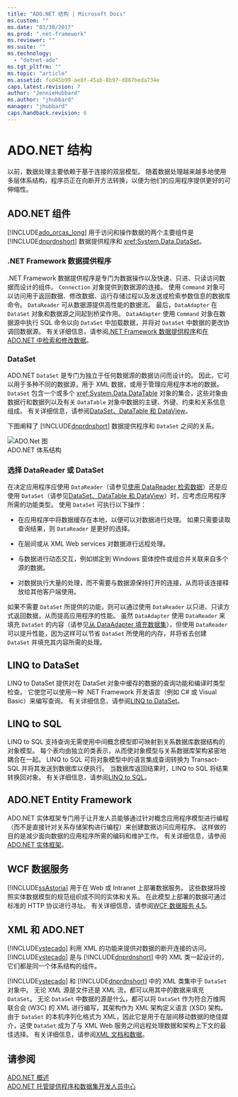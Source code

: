 ```yaml
---
title: "ADO.NET 结构 | Microsoft Docs"
ms.custom: ""
ms.date: "03/30/2017"
ms.prod: ".net-framework"
ms.reviewer: ""
ms.suite: ""
ms.technology: 
  - "dotnet-ado"
ms.tgt_pltfrm: ""
ms.topic: "article"
ms.assetid: fcd45b99-ae8f-45ab-8b97-d887beda734e
caps.latest.revision: 7
author: "JennieHubbard"
ms.author: "jhubbard"
manager: "jhubbard"
caps.handback.revision: 6
---
```

# ADO.NET 结构
以前，数据处理主要依赖于基于连接的双层模型。  随着数据处理越来越多地使用多层体系结构，程序员正在向断开方法转换，以便为他们的应用程序提供更好的可伸缩性。  
  
## ADO.NET 组件  
 [!INCLUDE[ado_orcas_long](../../../../includes/ado-orcas-long-md.md)] 用于访问和操作数据的两个主要组件是 [!INCLUDE[dnprdnshort](../../../../includes/dnprdnshort-md.md)] 数据提供程序和 <xref:System.Data.DataSet>。  
  
### .NET Framework 数据提供程序  
 .NET Framework 数据提供程序是专门为数据操作以及快速、只进、只读访问数据而设计的组件。  `Connection` 对象提供到数据源的连接。  使用 `Command` 对象可以访问用于返回数据、修改数据、运行存储过程以及发送或检索参数信息的数据库命令。  `DataReader` 可从数据源提供高性能的数据流。  最后，`DataAdapter` 在 `DataSet` 对象和数据源之间起到桥梁作用。  `DataAdapter` 使用 `Command` 对象在数据源中执行 SQL 命令以向 `DataSet` 中加载数据，并将对 `DataSet` 中数据的更改协调回数据源。  有关详细信息，请参阅[.NET Framework 数据提供程序](../../../../docs/framework/data/adonet/data-providers.md)和[在 ADO.NET 中检索和修改数据](../../../../docs/framework/data/adonet/retrieving-and-modifying-data.md)。  
  
### DataSet  
 ADO.NET `DataSet` 是专门为独立于任何数据源的数据访问而设计的。  因此，它可以用于多种不同的数据源，用于 XML 数据，或用于管理应用程序本地的数据。  `DataSet` 包含一个或多个 <xref:System.Data.DataTable> 对象的集合，这些对象由数据行和数据列以及有关 `DataTable` 对象中数据的主键、外键、约束和关系信息组成。  有关详细信息，请参阅[DataSet、DataTable 和 DataView](../../../../docs/framework/data/adonet/dataset-datatable-dataview/index.md)。  
  
 下图阐释了 [!INCLUDE[dnprdnshort](../../../../includes/dnprdnshort-md.md)] 数据提供程序和 `DataSet` 之间的关系。  
  
 ![ADO.Net 图](../../../../docs/framework/data/adonet/media/ado-1-bpuedev11.png "ado\_1\_bpuedev11")  
ADO.NET 体系结构  
  
### 选择 DataReader 或 DataSet  
 在决定应用程序应使用 `DataReader`（请参见[使用 DataReader 检索数据](../../../../docs/framework/data/adonet/retrieving-data-using-a-datareader.md)）还是应使用 `DataSet`（请参见[DataSet、DataTable 和 DataView](../../../../docs/framework/data/adonet/dataset-datatable-dataview/index.md)）时，应考虑应用程序所需的功能类型。  使用 `DataSet` 可执行以下操作：  
  
-   在应用程序中将数据缓存在本地，以便可以对数据进行处理。  如果只需要读取查询结果，则 `DataReader` 是更好的选择。  
  
-   在层间或从 XML Web services 对数据进行远程处理。  
  
-   与数据进行动态交互，例如绑定到 Windows 窗体控件或组合并关联来自多个源的数据。  
  
-   对数据执行大量的处理，而不需要与数据源保持打开的连接，从而将该连接释放给其他客户端使用。  
  
 如果不需要 `DataSet` 所提供的功能，则可以通过使用 `DataReader` 以只进、只读方式返回数据，从而提高应用程序的性能。  虽然 `DataAdapter` 使用 `DataReader` 来填充 `DataSet` 的内容（请参见[从 DataAdapter 填充数据集](../../../../docs/framework/data/adonet/populating-a-dataset-from-a-dataadapter.md)），但使用 `DataReader` 可以提升性能，因为这样可以节省 `DataSet` 所使用的内存，并将省去创建 `DataSet` 并填充其内容所需的处理。  
  
## LINQ to DataSet  
 LINQ to DataSet 提供对在 DataSet 对象中缓存的数据的查询功能和编译时类型检查。  它使您可以使用一种 .NET Framework 开发语言（例如 C\# 或 Visual Basic）来编写查询。  有关详细信息，请参阅[LINQ to DataSet](../../../../docs/framework/data/adonet/linq-to-dataset.md)。  
  
## LINQ to SQL  
 LINQ to SQL 支持查询无需使用中间概念模型即可映射到关系数据库数据结构的对象模型。  每个表均由独立的类表示，从而使对象模型与关系数据库架构紧密地耦合在一起。  LINQ to SQL 可将对象模型中的语言集成查询转换为 Transact\-SQL 并将其发送到数据库以便执行。  当数据库返回结果时，LINQ to SQL 将结果转换回对象。  有关详细信息，请参阅[LINQ to SQL](../../../../docs/framework/data/adonet/sql/linq/index.md)。  
  
## ADO.NET Entity Framework  
 ADO.NET 实体框架专门用于让开发人员能够通过针对概念应用程序模型进行编程（而不是直接针对关系存储架构进行编程）来创建数据访问应用程序。  这样做的目的是减少面向数据的应用程序所需的编码和维护工作。  有关详细信息，请参阅[ADO.NET 实体框架](../../../../docs/framework/data/adonet/ef/index.md)。  
  
## WCF 数据服务  
 [!INCLUDE[ssAstoria](../../../../includes/ssastoria-md.md)] 用于在 Web 或 Intranet 上部署数据服务。  这些数据将按照实体数据模型的规范组织成不同的实体和关系。  在此模型上部署的数据可通过标准的 HTTP 协议进行寻址。  有关详细信息，请参阅[WCF 数据服务 4.5](../../../../docs/framework/data/wcf/index.md)。  
  
## XML 和 ADO.NET  
 [!INCLUDE[vstecado](../../../../includes/vstecado-md.md)] 利用 XML 的功能来提供对数据的断开连接的访问。  [!INCLUDE[vstecado](../../../../includes/vstecado-md.md)] 是与 [!INCLUDE[dnprdnshort](../../../../includes/dnprdnshort-md.md)] 中的 XML 类一起设计的，它们都是同一个体系结构的组件。  
  
 [!INCLUDE[vstecado](../../../../includes/vstecado-md.md)] 和 [!INCLUDE[dnprdnshort](../../../../includes/dnprdnshort-md.md)] 中的 XML 类集中于 `DataSet` 对象中。  无论 XML 源是文件还是 XML 流，都可以用其中的数据来填充 `DataSet`。  无论 `DataSet` 中数据的源是什么，都可以将 `DataSet` 作为符合万维网联合会 \(W3C\) 的 XML 进行编写，其架构作为 XML 架构定义语言 \(XSD\) 架构。  由于 `DataSet` 的本机序列化格式为 XML，因此它是用于在层间移动数据的绝佳媒介，这使 `DataSet` 成为了与 XML Web 服务之间远程处理数据和架构上下文的最佳选择。  有关详细信息，请参阅[XML 文档和数据](../../../../docs/standard/data/xml/index.md)。  
  
## 请参阅  
 [ADO.NET 概述](../../../../docs/framework/data/adonet/ado-net-overview.md)   
 [ADO.NET 托管提供程序和数据集开发人员中心](http://go.microsoft.com/fwlink/?LinkId=217917)